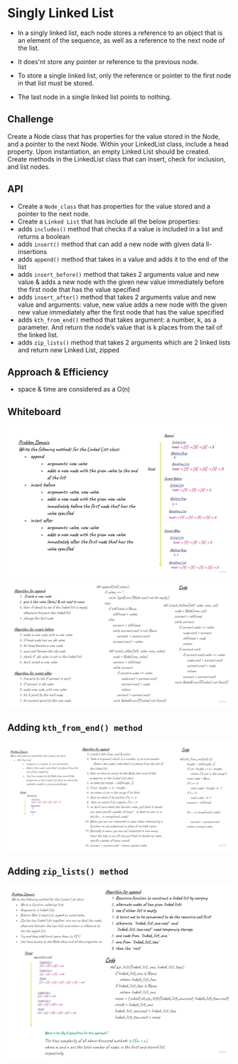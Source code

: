# Singly Linked List
- In a singly linked list, each node stores a reference to an object that is an element of the sequence, as well as a reference to the next node of the list. 
- It does'nt store any pointer or reference to the previous node. 

- To store a single linked list, only the reference or pointer to the first node in that list must be stored. 
- The last node in a single linked list points to nothing.

## Challenge
Create a Node class that has properties for the value stored in the Node, and a pointer to the next Node. Within your LinkedList class, include a head property. Upon instantiation, an empty Linked List should be created. Create methods in the LinkedList class that can insert, check for inclusion, and list nodes.

## API
- Create a `Node_class` that has properties for the value stored and a pointer to the next node.
- Create a `Linked List` that has include all the below properties:
- adds `includes()` method that checks if a value is included in a list and returns a boolean
- adds `insert()` method that can add a new node with given data
ll-insertions
- adds `append()` method that takes in a value and adds it to the end of the list
- adds `insert_before()` method that takes 2 arguments value and new value & adds a new node with the given new value immediately before the first node that has the value specified
- adds `insert_after()` method that takes 2 arguments value and new value and 
arguments: value, new value adds a new node with the given new value immediately after the first node that has the value specified
- adds `kth_from_end()` method that takes argument: a number, k, as a parameter. And return the node’s value that is k places from the tail of the linked list.
- adds `zip_lists()` method that takes 2 arguments which are 2 linked lists and return new Linked List, zipped 


## Approach & Efficiency
- space & time are considered as a O(n)


## Whiteboard 

![alt text](./assets/ll1.jpg "09")
![alt text](./assets/ll2.jpg "09")

## Adding `kth_from_end() method`
![alt text](./assets/ll3.jpg "09")

## Adding `zip_lists() method`
![alt text](./assets/ll4.jpg "10")